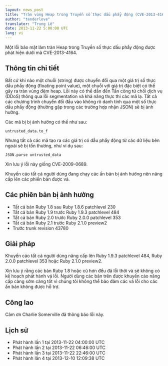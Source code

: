 ```yaml
---
layout: news_post
title: "Tràn vùng Heap trong Truyền số thực dấu phẩy động (CVE-2013-4164)"
author: "tenderlove"
translator: "Trung Lê"
date: 2013-11-22 5:00:00 UTC
lang: vi
---
```


Một lỗi bảo mật làm tràn Heap trong Truyền số thực dấu phẩy động được
phát hiện dưới mã CVE-2013-4164.

## Thông tin chi tiết

Bất cứ khi nào một chuỗi (string) được chuyển đổi qua một giá trị số thực
dấu phẩy động (floating point value), một chuỗi với giá trị đặc biệt có thể
gây ra tràn vùng đệm heap. Lỗi này có thể dẫn đến Tấn công từ chối dịch vụ (DDoS)
thông qua lỗi segmentation và khả năng thực thi các mã lạ. Tất cả các chương
trình chuyển đổi đầu vào không rõ danh tính qua một số thực dấu phẩy động (thường
gặp trong các trường hợp nhận JSON) sẽ bị ảnh hưởng.

Các mã bị bị ảnh hưởng có thể như sau:

    untrusted_data.to_f

Nhưng tất cả các mã tạo ra các giá trị có dẫu phẩy động từ các dữ liệu
bên ngoài sẽ bị tổn thương, như ví dụ sau:

    JSON.parse untrusted_data

Xin lưu ý lỗi này giống CVE-2009-0689.

Khuyến cáo tất cả người dùng đang chạy các ấn bản bị ảnh hưởng nên nâng
cấp lên các phiển bản được vá.

## Các phiên bản bị ảnh hưởng

* Tất cả bản Ruby 1.8 sau Ruby 1.8.6 patchlevel 230
* Tất cả bản Ruby 1.9 trước Ruby 1.9.3 patchlevel 484
* Tất cả bản Ruby 2.0 trước Ruby 2.0.0 patchlevel 353
* Tất cả bản Ruby 2.1 trước Ruby 2.1.0 preview2
* Trước trunk revision 43780

## Giải pháp

Khuyến cáo tất cả người dùng nâng cấp lên Ruby 1.9.3 patchlevel 484,
Ruby 2.0.0 patchlevel 353 hoặc Ruby 2.1.0 preview2.

Xin lưu ý rằng các bản Ruby 1.8 hoặc cũ hơn đều đã lỗi thời và sẽ không
có kế hoạch phát hành vá lỗi. Người dùng các bản trên được khuyến
cáo nâng cấp càng sớm càng tốt vì chúng tôi không thể bảo đảm các
vá lỗi cho các ấn bản không được hỗ trợ.

## Công lao

Cảm ơn Charlie Somerville đã thông báo lỗi này.

## Lịch sử

* Phát hành lần 1 tại 2013-11-22 04:00:00 UTC
* Phát hành lần 2 tại 2013-11-22 06:46:00 UTC
* Phát hành lần 3 tại 2013-11-22 22:46:00 UTC
* Phát hành lần 4 tại 2013-12-10 12:09:38 UTC
